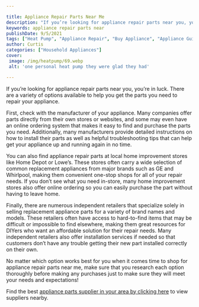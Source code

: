 ```yaml
---

title: Appliance Repair Parts Near Me
description: "If you’re looking for appliance repair parts near you, you’re in luck. There are a variety of options available to help you get th...swipe up to find out"
keywords: appliance repair parts near
publishDate: 9/5/2021
tags: ["Heat Pump", "Appliance Repair", "Buy Appliance", "Appliance Guide", "Appliance Parts"]
author: Curtis
categories: ["Household Appliances"]
cover: 
 image: /img/heatpump/69.webp
 alt: 'one personal heat pump they were glad they had'

---
```


If you’re looking for appliance repair parts near you, you’re in luck. There are a variety of options available to help you get the parts you need to repair your appliance.

First, check with the manufacturer of your appliance. Many companies offer parts directly from their own stores or websites, and some may even have an online ordering system that makes it easy to find and purchase the parts you need. Additionally, many manufacturers provide detailed instructions on how to install their parts as well as helpful troubleshooting tips that can help get your appliance up and running again in no time.

You can also find appliance repair parts at local home improvement stores like Home Depot or Lowe’s. These stores often carry a wide selection of common replacement appliances from major brands such as GE and Whirlpool, making them convenient one-stop shops for all of your repair needs. If you don’t see what you need in-store, many home improvement stores also offer online ordering so you can easily purchase the part without having to leave home.

Finally, there are numerous independent retailers that specialize solely in selling replacement appliance parts for a variety of brand names and models. These retailers often have access to hard-to-find items that may be difficult or impossible to find elsewhere, making them great resources for DIYers who want an affordable solution for their repair needs. Many independent retailers also offer installation services if needed so that customers don’t have any trouble getting their new part installed correctly on their own. 

No matter which option works best for you when it comes time to shop for appliance repair parts near me, make sure that you research each option thoroughly before making any purchases just to make sure they will meet your needs and expectations!

Find the best <a href="/pages/appliance-parts-suppliers/">appliance parts supplier in your area by clicking here</a> to view suppliers nearby.
